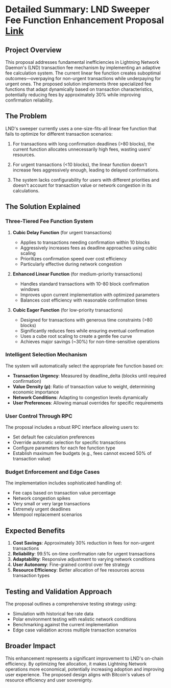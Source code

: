# Detailed Summary: LND Sweeper Fee Function Enhancement Proposal [Link](https://docs.google.com/document/d/1sMNvxOYuTt4RLnAd0lCMBrGLLSdLoVFw8sIbZRYBeQU/edit?usp=sharing)

## Project Overview
This proposal addresses fundamental inefficiencies in Lightning Network Daemon's (LND) transaction fee mechanism by implementing an adaptive fee calculation system. The current linear fee function creates suboptimal outcomes—overpaying for non-urgent transactions while underpaying for urgent ones. The proposed solution implements three specialized fee functions that adapt dynamically based on transaction characteristics, potentially reducing fees by approximately 30% while improving confirmation reliability.

## The Problem
LND's sweeper currently uses a one-size-fits-all linear fee function that fails to optimize for different transaction scenarios:

1. For transactions with long confirmation deadlines (>80 blocks), the current function allocates unnecessarily high fees, wasting users' resources.

2. For urgent transactions (<10 blocks), the linear function doesn't increase fees aggressively enough, leading to delayed confirmations.

3. The system lacks configurability for users with different priorities and doesn't account for transaction value or network congestion in its calculations.

## The Solution Explained

### Three-Tiered Fee Function System

1. **Cubic Delay Function** (for urgent transactions)
   - Applies to transactions needing confirmation within 10 blocks
   - Aggressively increases fees as deadline approaches using cubic scaling
   - Prioritizes confirmation speed over cost efficiency
   - Particularly effective during network congestion

2. **Enhanced Linear Function** (for medium-priority transactions)
   - Handles standard transactions with 10-80 block confirmation windows
   - Improves upon current implementation with optimized parameters
   - Balances cost efficiency with reasonable confirmation times

3. **Cubic Eager Function** (for low-priority transactions)
   - Designed for transactions with generous time constraints (>80 blocks)
   - Significantly reduces fees while ensuring eventual confirmation
   - Uses a cube root scaling to create a gentle fee curve
   - Achieves major savings (~30%) for non-time-sensitive operations

### Intelligent Selection Mechanism
The system will automatically select the appropriate fee function based on:

- **Transaction Urgency**: Measured by deadline_delta (blocks until required confirmation)
- **Value Density (ρ)**: Ratio of transaction value to weight, determining economic importance
- **Network Conditions**: Adapting to congestion levels dynamically
- **User Preferences**: Allowing manual overrides for specific requirements

### User Control Through RPC
The proposal includes a robust RPC interface allowing users to:

- Set default fee calculation preferences
- Override automatic selection for specific transactions
- Configure parameters for each fee function type
- Establish maximum fee budgets (e.g., fees cannot exceed 50% of transaction value)

### Budget Enforcement and Edge Cases
The implementation includes sophisticated handling of:

- Fee caps based on transaction value percentage
- Network congestion spikes
- Very small or very large transactions
- Extremely urgent deadlines
- Mempool replacement scenarios

## Expected Benefits

1. **Cost Savings**: Approximately 30% reduction in fees for non-urgent transactions
2. **Reliability**: 99.5% on-time confirmation rate for urgent transactions
3. **Adaptability**: Responsive adjustment to varying network conditions
4. **User Autonomy**: Fine-grained control over fee strategy
5. **Resource Efficiency**: Better allocation of fee resources across transaction types

## Testing and Validation Approach
The proposal outlines a comprehensive testing strategy using:

- Simulation with historical fee rate data
- Polar environment testing with realistic network conditions
- Benchmarking against the current implementation
- Edge case validation across multiple transaction scenarios

## Broader Impact
This enhancement represents a significant improvement to LND's on-chain efficiency. By optimizing fee allocation, it makes Lightning Network operations more economical, potentially increasing adoption and improving user experience. The proposed design aligns with Bitcoin's values of resource efficiency and user sovereignty.
